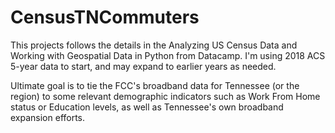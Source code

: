 # CensusTNCommuters

This projects follows the details in the Analyzing US Census Data and Working with Geospatial Data in Python from Datacamp. I'm using 2018 ACS 5-year data to start, and may expand to earlier years as needed.

Ultimate goal is to tie the FCC's broadband data for Tennessee (or the region) to some relevant demographic indicators such as Work From Home status or Education levels, as well as Tennessee's own broadband expansion efforts.
